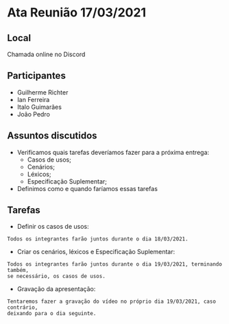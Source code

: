 # Ata Reunião 17/03/2021

## Local
Chamada online no Discord

## Participantes

- Guilherme Richter
- Ian Ferreira
- Italo Guimarães
- João Pedro

## Assuntos discutidos

- Verificamos quais tarefas deveríamos fazer para a próxima entrega:
    - Casos de usos;
    - Cenários;
    - Léxicos;
    - Especificação Suplementar;
- Definimos como e quando faríamos essas tarefas

## Tarefas

- Definir os casos de usos:
```
Todos os integrantes farão juntos durante o dia 18/03/2021.
```

- Criar os cenários, léxicos e Especificação Suplementar:
```
Todos os integrantes farão juntos durante o dia 19/03/2021, terminando também,
se necessário, os casos de usos.
```

- Gravação da apresentação:
```
Tentaremos fazer a gravação do vídeo no próprio dia 19/03/2021, caso contrário,
deixando para o dia seguinte.
```

